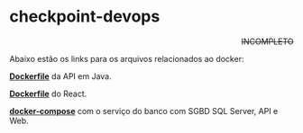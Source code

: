 # checkpoint-devops
<p align="right"><s>INCOMPLETO</s></p>

Abaixo estão os links para os arquivos relacionados ao docker:

[**Dockerfile**](https://github.com/juniorcavicchioli/checkpoint-devops/blob/main/DevOpsCP02/Dockerfile) da API em Java.

[**Dockerfile**](https://github.com/juniorcavicchioli/checkpoint-devops/blob/main/checkpoint/Dockerfile) do React.

[**docker-compose**](https://github.com/juniorcavicchioli/checkpoint-devops/blob/main/docker-compose.yml) com o serviço do banco com SGBD SQL Server, API e Web.
